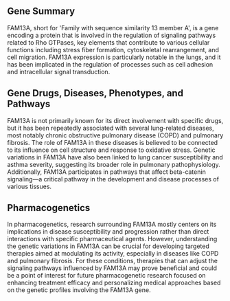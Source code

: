 ## Gene Summary
FAM13A, short for 'Family with sequence similarity 13 member A', is a gene encoding a protein that is involved in the regulation of signaling pathways related to Rho GTPases, key elements that contribute to various cellular functions including stress fiber formation, cytoskeletal rearrangement, and cell migration. FAM13A expression is particularly notable in the lungs, and it has been implicated in the regulation of processes such as cell adhesion and intracellular signal transduction.

## Gene Drugs, Diseases, Phenotypes, and Pathways
FAM13A is not primarily known for its direct involvement with specific drugs, but it has been repeatedly associated with several lung-related diseases, most notably chronic obstructive pulmonary disease (COPD) and pulmonary fibrosis. The role of FAM13A in these diseases is believed to be connected to its influence on cell structure and response to oxidative stress. Genetic variations in FAM13A have also been linked to lung cancer susceptibility and asthma severity, suggesting its broader role in pulmonary pathophysiology. Additionally, FAM13A participates in pathways that affect beta-catenin signaling—a critical pathway in the development and disease processes of various tissues.

## Pharmacogenetics
In pharmacogenetics, research surrounding FAM13A mostly centers on its implications in disease susceptibility and progression rather than direct interactions with specific pharmaceutical agents. However, understanding the genetic variations in FAM13A can be crucial for developing targeted therapies aimed at modulating its activity, especially in diseases like COPD and pulmonary fibrosis. For these conditions, therapies that can adjust the signaling pathways influenced by FAM13A may prove beneficial and could be a point of interest for future pharmacogenetic research focused on enhancing treatment efficacy and personalizing medical approaches based on the genetic profiles involving the FAM13A gene.